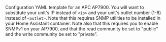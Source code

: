 Configuration YAML template for an APC AP7900. You will want to substitute your unit's IP instead of `<ip>` and your unit's outlet number (1-8) instead of `<outlet>`. Note that this requires SNMP utilities to be installed in your Home Assistant container. Note also that this requires you to enable SNMPv1 on your AP7900, and that the read community be set to "public" and the write community be set to "private".
